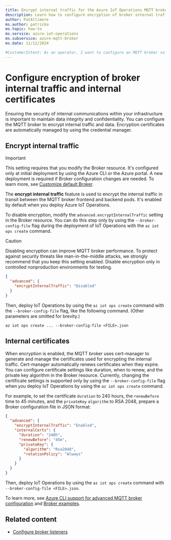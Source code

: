 ```yaml
---
title: Encrypt internal traffic for the Azure IoT Operations MQTT broker
description: Learn how to configure encryption of broker internal traffic and internal certificates for the Azure IoT Operations MQTT broker.
author: PatAltimore
ms.author: patricka
ms.topic: how-to
ms.service: azure-iot-operations
ms.subservice: azure-mqtt-broker
ms.date: 11/12/2024

#CustomerIntent: As an operator, I want to configure an MQTT broker so that I can encrypt internal communication and data.
---
```


# Configure encryption of broker internal traffic and internal certificates

Ensuring the security of internal communications within your infrastructure is important to maintain data integrity and confidentiality. You can configure the MQTT broker to encrypt internal traffic and data. Encryption certificates are automatically managed by using the credential manager.

## Encrypt internal traffic

> [!IMPORTANT]
> This setting requires that you modify the Broker resource. It's configured only at initial deployment by using the Azure CLI or the Azure portal. A new deployment is required if Broker configuration changes are needed. To learn more, see [Customize default Broker](./overview-broker.md#customize-default-broker).

The **encrypt internal traffic** feature is used to encrypt the internal traffic in transit between the MQTT broker frontend and backend pods. It's enabled by default when you deploy Azure IoT Operations.

To disable encryption, modify the `advanced.encryptInternalTraffic` setting in the Broker resource. You can do this step only by using the `--broker-config-file` flag during the deployment of IoT Operations with the `az iot ops create` command.

> [!CAUTION]
> Disabling encryption can improve MQTT broker performance. To protect against security threats like man-in-the-middle attacks, we strongly recommend that you keep this setting enabled. Disable encryption only in controlled nonproduction environments for testing.

```json
{
  "advanced": {
    "encryptInternalTraffic": "Disabled"
  }
}
```

Then, deploy IoT Operations by using the `az iot ops create` command with the `--broker-config-file` flag, like the following command. (Other parameters are omitted for brevity.)

```azurecli
az iot ops create ... --broker-config-file <FILE>.json
```

## Internal certificates

When encryption is enabled, the MQTT broker uses cert-manager to generate and manage the certificates used for encrypting the internal traffic. Cert-manager automatically renews certificates when they expire. You can configure certificate settings like duration, when to renew, and the private key algorithm in the Broker resource. Currently, changing the certificate settings is supported only by using the `--broker-config-file` flag when you deploy IoT Operations by using the `az iot ops create` command.

For example, to set the certificate `duration` to 240 hours, the `renewBefore` time to 45 minutes, and the `privateKey` `algorithm` to RSA 2048, prepare a Broker configuration file in JSON format:

```json
{
  "advanced": {
    "encryptInternalTraffic": "Enabled", 
    "internalCerts": {
      "duration": "240h",
      "renewBefore": "45m",
      "privateKey": {
        "algorithm": "Rsa2048",
        "rotationPolicy": "Always"
      }
    }
  }
}
```

Then, deploy IoT Operations by using the `az iot ops create` command with `--broker-config-file <FILE>.json`.

To learn more, see [Azure CLI support for advanced MQTT broker configuration](https://aka.ms/aziotops-broker-config) and [Broker examples](/rest/api/iotoperations/broker/create-or-update#examples).

## Related content

- [Configure broker listeners](./howto-configure-brokerlistener.md)